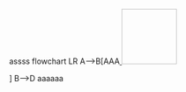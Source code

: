 assss
flowchart LR
    A-->B[AAA<a href='https://gitlab.com/-/profile' class='atwho-view select2-drop-mask pika-select'> <img height='100' width='100'></a></p></div>]
    B-->D
aaaaaa
```
